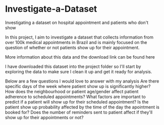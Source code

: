 # Investigate-a-Dataset
Investigating a dataset on hospital appointment and patients who don't show

In this project, I aim to investigate a dataset that collects information from over 100k medical appointments in Brazil and is mainly focused on the question of whether or not patients show up for their appointment.

More information about this data and the download link can be found here

I have downloaded this dataset into the project folder so I'll start by exploring the data to make sure I clean it up and get it ready for analysis.

Below are a few questions I would love to answer with my analysis
    Are there specific days of the week where patient show up is significantly higher?
    How does the neighbourhood or patient age/gender affect patient adherence to scheduled appointments?
    What factors are important to predict if a patient will show up for their scheduled appointment?
    Is the patient show up probability affected by the time of the day the apointment is booked for?
    Does the number of reminders sent to patient affect if they'll show up for their appointments or not?
